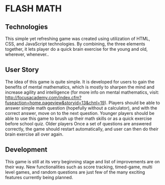 
# FLASH MATH

## Technologies
This simple yet refreshing game was created using utilization of HTML, CSS, and JavaScript technologies. By combining, the three elements together, it lets player do a quick brain exercise for the young and old, wherever, whenever..

## User Story

The idea of this game is quite simple. It is developed for users to gain the benefits of mental mathematics, which is mostly to sharpen the mind and increase agility and intelligence (for more info on mental mathematics, visit: http://focusacademy.com/index.cfm?fuseaction=home.pageview&storyid=13&chnl=19).
Players should be able to answer simple math question (hopefully without a calculator), and with the correct answer, move on to the next question.
Younger players should be able to use this game to brush up their math skills or as a quick exercise before school quiz.
Older players
Once a set of questions are answered correctly, the game should restart automatically, and user can then do their brain exercise all over again.


## Development

This game is still at its very beginning stage and list of improvements are on their way.  New functionalities such as score tracking, timed-game, multi level games, and random questions are just few of the many exciting features currently being planned.
